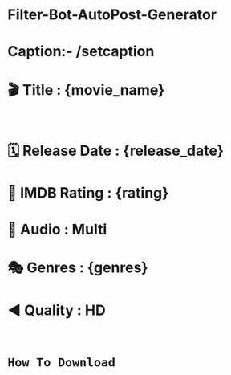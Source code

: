 # Filter-Bot-AutoPost-Generator

# Caption:- /setcaption
# <b>🎬 Title : </b> {movie_name}<br><br>
# <b>🗓 Release Date : {release_date}</b><br>
# <b>🌟 IMDB Rating : {rating}<br>
# 📢 Audio : Multi <br>
# 🎭 Genres : {genres}<br>
# ◀️ Quality : HD</b><br><br>
# ```How To Download```
